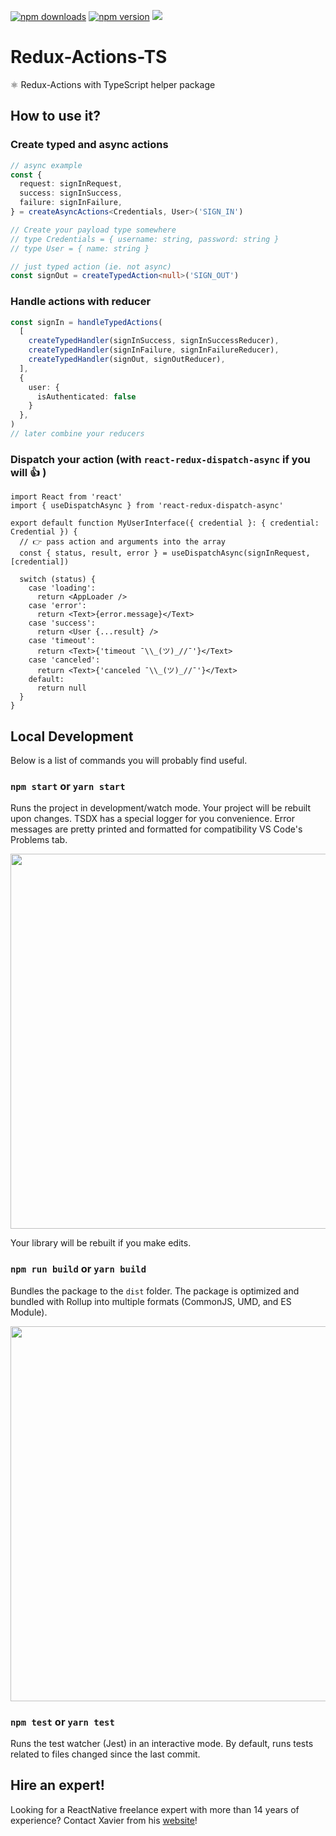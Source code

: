 <p>
  <a href="https://www.npmjs.com/package/redux-actions-ts"><img alt="npm downloads" src="https://img.shields.io/npm/dm/redux-actions-ts.svg"/></a>
  <a href="https://www.npmjs.com/package/redux-actions-ts"><img alt="npm version" src="https://badge.fury.io/js/redux-actions-ts.svg"/></a>
  <a href="#hire-an-expert"><img src="https://img.shields.io/badge/%F0%9F%92%AA-hire%20an%20expert-brightgreen"/></a>
</p>

# Redux-Actions-TS

⚛️ Redux-Actions with TypeScript helper package

## How to use it?

### Create typed and async actions

```ts
// async example
const {
  request: signInRequest,
  success: signInSuccess,
  failure: signInFailure,
} = createAsyncActions<Credentials, User>('SIGN_IN')

// Create your payload type somewhere
// type Credentials = { username: string, password: string }
// type User = { name: string }

// just typed action (ie. not async)
const signOut = createTypedAction<null>('SIGN_OUT')
```

### Handle actions with reducer

```ts
const signIn = handleTypedActions(
  [
    createTypedHandler(signInSuccess, signInSuccessReducer),
    createTypedHandler(signInFailure, signInFailureReducer),
    createTypedHandler(signOut, signOutReducer),
  ],
  {
    user: {
      isAuthenticated: false
    }
  },
)
// later combine your reducers
```

### Dispatch your action (with `react-redux-dispatch-async` if you will 👍 )
```tsx
import React from 'react'
import { useDispatchAsync } from 'react-redux-dispatch-async'

export default function MyUserInterface({ credential }: { credential: Credential }) {
  // 👉 pass action and arguments into the array
  const { status, result, error } = useDispatchAsync(signInRequest, [credential])

  switch (status) {
    case 'loading':
      return <AppLoader />
    case 'error':
      return <Text>{error.message}</Text>
    case 'success':
      return <User {...result} />
    case 'timeout':
      return <Text>{'timeout ¯\\_(ツ)_//¯'}</Text>
    case 'canceled':
      return <Text>{'canceled ¯\\_(ツ)_//¯'}</Text>
    default:
      return null
  }
}
```

## Local Development

Below is a list of commands you will probably find useful.

### `npm start` or `yarn start`

Runs the project in development/watch mode. Your project will be rebuilt upon changes. TSDX has a special logger for you convenience. Error messages are pretty printed and formatted for compatibility VS Code's Problems tab.

<img src="https://user-images.githubusercontent.com/4060187/52168303-574d3a00-26f6-11e9-9f3b-71dbec9ebfcb.gif" width="600" />

Your library will be rebuilt if you make edits.

### `npm run build` or `yarn build`

Bundles the package to the `dist` folder.
The package is optimized and bundled with Rollup into multiple formats (CommonJS, UMD, and ES Module).

<img src="https://user-images.githubusercontent.com/4060187/52168322-a98e5b00-26f6-11e9-8cf6-222d716b75ef.gif" width="600" />

### `npm test` or `yarn test`

Runs the test watcher (Jest) in an interactive mode.
By default, runs tests related to files changed since the last commit.

## Hire an expert!

Looking for a ReactNative freelance expert with more than 14 years of experience? Contact Xavier from his [website](https://xaviercarpentier.com)!
